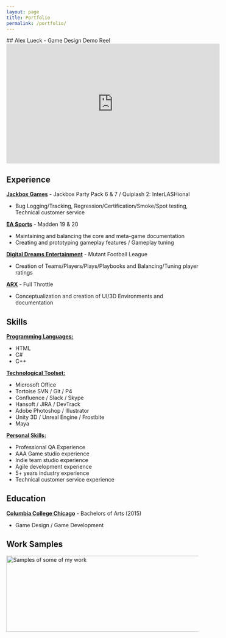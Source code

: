 ```yaml
---
layout: page
title: Portfolio
permalink: /portfolio/
---
```


<link rel="icon" href="Logo.ico" type="image/x-icon"/>
<link rel="preconnect" href="https://fonts.gstatic.com">
<link href="https://fonts.googleapis.com/css2?family=Jura:wght@300&display=swap" rel="stylesheet"> 
## Alex Lueck - Game Design Demo Reel

<iframe width="560" height="315" src="https://www.youtube.com/embed/2gdbhwo8zW4" frameborder="0" 
allow="accelerometer; autoplay; encrypted-media; gyroscope; vertical-align: middle; picture-in-picture" allowfullscreen></iframe>

## Experience
<b><u>Jackbox Games</u></b> - Jackbox Party Pack 6 & 7 / Quiplash 2: InterLASHional
- Bug Logging/Tracking, Regression/Certification/Smoke/Spot testing, Technical customer service

<b><u>EA Sports</u></b> - Madden 19 & 20
- Maintaining and balancing the core and meta-game documentation
- Creating and prototyping gameplay features / Gameplay tuning

<b><u>Digital Dreams Entertainment</u></b> - Mutant Football League
- Creation of Teams/Players/Plays/Playbooks and Balancing/Tuning player ratings

<b><u>ARX</u></b> - Full Throttle
- Conceptualization and creation of UI/3D Environments and documentation

## Skills
<b><u>Programming Languages:</u></b>
- HTML
- C#
- C++

<b><u>Technological Toolset:</u></b>
- Microsoft Office
- Tortoise SVN / Git / P4
- Confluence / Slack / Skype
- Hansoft / JIRA / DevTrack
- Adobe Photoshop / Illustrator
- Unity 3D / Unreal Engine / Frostbite
- Maya

<b><u>Personal Skills:</u></b>
- Professional QA Experience
- AAA Game studio experience
- Indie team studio experience
- Agile development experience
- 5+ years industry experience
- Technical customer service experience

## Education
<b><u>Columbia College Chicago</u></b> - Bachelors of Arts (2015)
- Game Design / Game Development

## Work Samples
<img src="http://Callmezyos.github.io/images/AlexLueckWorkSamples.jpg" alt="Samples of some of my work" style="width:1750px;height:200px;vertical-align: middle">
